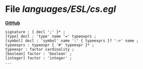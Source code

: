 # File _languages/ESL/cs.egl_
**[GitHub](https://github.com/softlang/yas/blob/master/languages/ESL/cs.egl)**
```
signature : { decl ';' }* ;
[type] decl : 'type' name '=' typeexprs ;
[symbol] decl : 'symbol' name ':' { typeexprs }? '->' name ;
typeexprs : typeexpr { '#' typeexpr }* ;
typeexpr : factor cardinality ;
[boolean] factor : 'boolean' ;
[integer] factor : 'integer' ;
...
```

